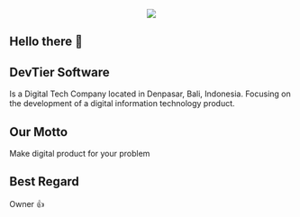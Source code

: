 <p align="center"><a href="https://devtiersoftware.com/" target="_blank"><img src="https://i.postimg.cc/2ykcZmXZ/ICON.png"></a></p>

## Hello there 👋

## DevTier Software
Is a Digital Tech Company located in Denpasar, Bali, Indonesia. Focusing on the development of a digital information technology product.

## Our Motto
Make digital product for your problem

## Best Regard
Owner 👍
